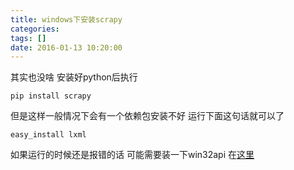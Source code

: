 ```yaml
---
title: windows下安装scrapy
categories: 
tags: []
date: 2016-01-13 10:20:00
---
```


其实也没啥
安装好python后执行
```shell
pip install scrapy
```
但是这样一般情况下会有一个依赖包安装不好
运行下面这句话就可以了
```shell
easy_install lxml
```
如果运行的时候还是报错的话
可能需要装一下win32api
在[这里][1]


  [1]: http://sourceforge.net/projects/pywin32/files/pywin32/Build%20220/
